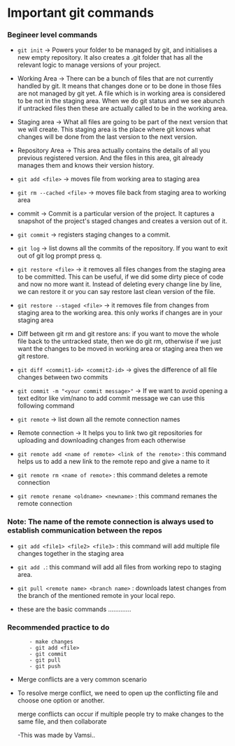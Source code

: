 # Important git commands

### Begineer level commands

- `git init` -> Powers your folder to be managed by git, and initialises a new empty repository. It also creates a .git folder that has all the relevant logic to manage versions of your project.

- Working Area -> There can be a bunch of files that are not currently handled by git. It means that changes done or to be done in those files are not managed by git yet. A file which is in working area is considered to be not in the staging area. When we do git status and we see abunch if untracked files then these are actually called to be in the working area.

- Staging area -> What all files are going to be part of the next version that we will create. This staging area is the place where git knows what changes will be done from the last version to the next version.

- Repository Area -> This area actually contains the details of all you previous registered version. And the files in this area, git already manages them and knows their version history.

- `git add <file>` -> moves file from working area to staging area

- `git rm --cached <file>` -> moves file back from staging area to working area

- commit -> Commit is a particular version of the project. It captures a snapshot of the project's staged changes and creates a version out of it.

- `git commit` -> registers staging changes to a commit.

- `git log` -> list downs all the commits of the repository. If you want to exit out of git log prompt press q.

- `git restore <file>` -> it removes all files changes from the staging area to be committed. This can be useful, if we did some dirty piece of code and now no more want it. Instead of deleting every change line by line, we can restore it or you can say restore last clean version of the file.

- `git restore --staged <file>` -> it removes file from changes from staging area to the working area. this only works if changes are in your staging area

- Diff between git rm and git restore ans: if you want to move the whole file back to the untracked state, then we do git rm, otherwise if we just want the changes to be moved in working area or staging area then we git restore.

- `git diff <commit1-id> <commit2-id>` -> gives the difference of all file changes between two commits

- `git commit -m "<your commit message>"` -> If we want to avoid opening a text editor like vim/nano to add commit message we can use this following command

- `git remote` -> list down all the remote connection names

- Remote connection -> It helps you to link two git repositories for uploading and downloading changes from each otherwise

- `git remote add <name of remote> <link of the remote>` : this command helps us to add a new link to the remote repo and give a name to it

- `git remote rm <name of remote>` : this command deletes a remote connection

- `git remote rename <oldname> <newname>` : this command remanes the remote connection

### Note: The name of the remote connection is always used to establish communication between the repos

- `git add <file1> <file2> <file3>` : this command will add multiple file changes together in the staging area

- `git add .`: this command will add all files from working repo to staging area.

- `git pull <remote name> <branch name>` : downloads latest changes from the branch of the mentioned remote in your local repo.
- these are the basic commands .............

### Recommended practice to do

           - make changes
           - git add <file>
           - git commit
           - git pull
           - git push

- Merge conflicts are a very common scenario
- To resolve merge conflict, we need to open up the conflicting file and choose one option or another.

  merge conflicts can occur if multiple people try to make changes to the same file, and then collaborate

  -This was made by Vamsi..
